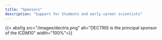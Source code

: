 ```yaml
---
title: "Sponsors"
description: "Support for Students and early career scientists"
---
```



<p>

{{< absfig src="/images/dectris.png" alt="DECTRIS is the principal sponsor of the ICDM10" width="100%">}}